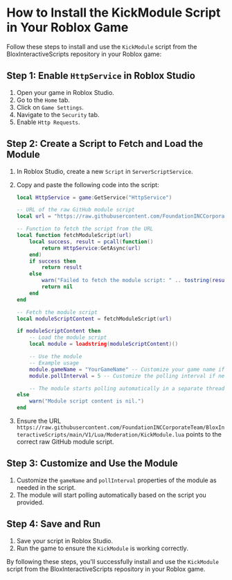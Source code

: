 # How to Install the KickModule Script in Your Roblox Game

Follow these steps to install and use the `KickModule` script from the BloxInteractiveScripts repository in your Roblox game:

## Step 1: Enable `HttpService` in Roblox Studio

1. Open your game in Roblox Studio.
2. Go to the `Home` tab.
3. Click on `Game Settings`.
4. Navigate to the `Security` tab.
5. Enable `Http Requests`.

## Step 2: Create a Script to Fetch and Load the Module

1. In Roblox Studio, create a new `Script` in `ServerScriptService`.
2. Copy and paste the following code into the script:

    ```lua
    local HttpService = game:GetService("HttpService")

    -- URL of the raw GitHub module script
    local url = "https://raw.githubusercontent.com/FoundationINCCorporateTeam/BloxInteractiveScripts/main/V1/Lua/Moderation/KickModule.lua"

    -- Function to fetch the script from the URL
    local function fetchModuleScript(url)
        local success, result = pcall(function()
            return HttpService:GetAsync(url)
        end)
        if success then
            return result
        else
            warn("Failed to fetch the module script: " .. tostring(result))
            return nil
        end
    end

    -- Fetch the module script
    local moduleScriptContent = fetchModuleScript(url)

    if moduleScriptContent then
        -- Load the module script
        local module = loadstring(moduleScriptContent)()

        -- Use the module
        -- Example usage
        module.gameName = "YourGameName" -- Customize your game name if needed
        module.pollInterval = 5 -- Customize the polling interval if needed

        -- The module starts polling automatically in a separate thread as per the provided script
    else
        warn("Module script content is nil.")
    end
    ```

3. Ensure the URL `https://raw.githubusercontent.com/FoundationINCCorporateTeam/BloxInteractiveScripts/main/V1/Lua/Moderation/KickModule.lua` points to the correct raw GitHub module script.

## Step 3: Customize and Use the Module

1. Customize the `gameName` and `pollInterval` properties of the module as needed in the script.
2. The module will start polling automatically based on the script you provided.

## Step 4: Save and Run

1. Save your script in Roblox Studio.
2. Run the game to ensure the `KickModule` is working correctly.

By following these steps, you'll successfully install and use the `KickModule` script from the BloxInteractiveScripts repository in your Roblox game.
